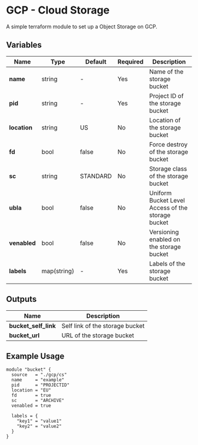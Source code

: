 GCP - Cloud Storage
=========

A simple terraform module to set up a Object Storage on GCP.

Variables
--------------

| Name         | Type        | Default  | Required |Description                                        |
| -------------| ------------| ---------|----------|---------------------------------------------------|
| **name**     | string      | -        | Yes      | Name of the storage bucket                        |
| **pid**      | string      | -        | Yes      | Project ID of the storage bucket                  |
| **location** | string      | US       | No       | Location of the storage bucket                    |
| **fd**       | bool        | false    | No       | Force destroy of the storage bucket               |
| **sc**       | string      | STANDARD | No       | Storage class of the storage bucket               |
| **ubla**     | bool        | false    | No       | Uniform Bucket Level Access of the storage bucket |
| **venabled** | bool        | false    | No       | Versioning enabled on the storage bucket          |
| **labels**   | map(string) | -        | Yes      | Labels of the storage bucket                      |

Outputs
--------------

| Name                   | Description                     |
| -----------------------| --------------------------------|
| **bucket_self_link**   | Self link of the storage bucket |
| **bucket_url**         | URL  of the storage bucket      |


Example Usage
----------------

```hcl
module "bucket" {
  source   = "./gcp/cs"
  name     = "example"
  pid      = "PROJECTID"
  location = "EU"
  fd       = true
  sc       = "ARCHIVE"
  venabled = true

  labels = {
    "key1" = "value1"
    "key2" = "value2"
  }
}
```
